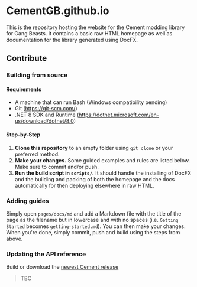 # CementGB.github.io
This is the repository hosting the website for the Cement modding library for Gang Beasts. It contains a basic raw HTML homepage as well as documentation for the library generated using DocFX.

## Contribute

### Building from source
#### Requirements
- A machine that can run Bash (Windows compatibility pending)
- Git (https://git-scm.com/)
- .NET 8 SDK and Runtime (https://dotnet.microsoft.com/en-us/download/dotnet/8.0)

#### Step-by-Step

1. **Clone this repository** to an empty folder using `git clone` or your preferred method.
2. **Make your changes.** Some guided examples and rules are listed below. Make sure to commit and/or push.
3. **Run the build script in `scripts/`.** It should handle the installing of DocFX and the building and packing of both the homepage and the docs automatically for then deploying elsewhere in raw HTML.

### Adding guides
Simply open `pages/docs/md` and add a Markdown file with the title of the page as the filename but in lowercase and with no spaces (i.e. `Getting Started` becomes `getting-started.md`). You can then make your changes. When you're done, simply commit, push and build using the steps from above.

### Updating the API reference
Build or download the [newest Cement release](https://github.com/HueSamai/CementSource/releases/latest)
> TBC